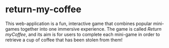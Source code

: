# return-my-coffee

This web-application is a fun, interactive game that combines popular mini-games together into one immersive experience. The game is called *Return myCoffee*, and its aim is for users to complete each mini-game in order to retrieve a cup of coffee that has been stolen from them!
